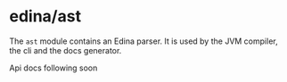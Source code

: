 # edina/ast

The `ast` module contains an Edina parser. It is used by the JVM compiler, the cli and the docs generator.

Api docs following soon